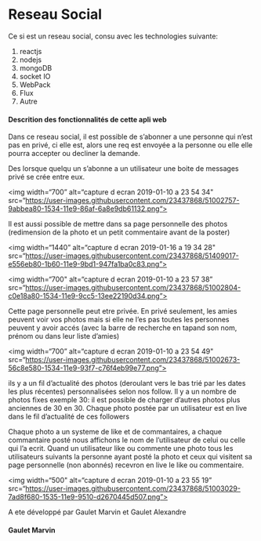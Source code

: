 # Reseau Social

Ce si est un reseau social, consu avec les technologies suivante:
</h4>

1. reactjs
2. nodejs
3. mongoDB
4. socket IO
5. WebPack
6. Flux
7. Autre


<h4>
Descrition des fonctionnalités de cette apli web
</h4>
Dans ce reseau social, il est possible de s’abonner a une personne qui n’est pas en privé, ci elle est, alors une req est envoyée a la personne ou elle elle pourra accepter ou decliner la demande.

Des lorsque quelqu un s’abonne a un utilisateur une boite de messages privé se crée entre eux.

<img width=“700” alt=“capture d ecran 2019-01-10 a 23 54 34" src=“https://user-images.githubusercontent.com/23437868/51002757-9abbea80-1534-11e9-86af-6a8e9db61132.png“>


Il est aussi possible de mettre dans sa page personnelle des photos (redimension de la photo et un petit commentaire avant de la poster)

<img width=“1440” alt=“capture d ecran 2019-01-16 a 19 34 28" src=“https://user-images.githubusercontent.com/23437868/51409017-e556eb80-1b60-11e9-9bd1-947fa1ba0c83.png”>

<img width=“700" alt=“capture d ecran 2019-01-10 a 23 57 38” src=“https://user-images.githubusercontent.com/23437868/51002804-c0e18a80-1534-11e9-9cc5-13ee22190d34.png”>

Cette page personnelle peut etre privée.
En privé seulement, les amies peuvent voir vos photos mais si elle ne l’es pas toutes les personnes peuvent y avoir accés (avec la barre de recherche en tapand son nom, prénom ou dans leur liste d’amies)

<img width=“700” alt=“capture d ecran 2019-01-10 a 23 54 49" src=“https://user-images.githubusercontent.com/23437868/51002673-56c8e580-1534-11e9-93f7-c76f4eb99e77.png”>

ils y a un fil d’actualité des photos (deroulant vers le bas trié par les dates les plus récentes) personnalisées selon nos follow.
Il y a un nombre de photos fixes exemple 30: il est possible de charger d’autres photos plus anciennes de 30 en 30.
Chaque photo postée par un utilisateur est en live dans le fil d’actualité de ces followers



Chaque photo a un systeme de like et de commantaires, a chaque commantaire posté nous affichons le nom de l’utilisateur de celui ou celle qui l’a ecrit.
Quand un utilisateur like ou commente une photo tous les utilisateurs suivants la personne ayant posté la photo et ceux qui visitent sa page personnelle (non abonnés) recevron en live le like ou commentaire.

<img width=“500" alt=“capture d ecran 2019-01-10 a 23 55 19” src=“https://user-images.githubusercontent.com/23437868/51003029-7ad8f680-1535-11e9-9510-d2670445d507.png”>
<br>

A ete développé par Gaulet Marvin et Gaulet Alexandre

<h4>                                                                                         Gaulet Marvin <h4>
